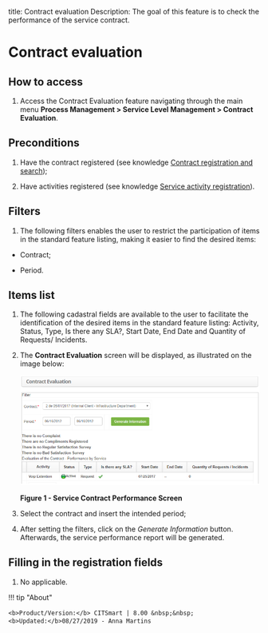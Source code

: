 title: Contract evaluation
Description: The goal of this feature is to check the performance of the service contract.

# Contract evaluation

How to access
------------

1.  Access the Contract Evaluation feature navigating through the main
    menu **Process Management > Service Level Management > Contract
    Evaluation**.

Preconditions
------------

1.  Have the contract registered (see knowledge [Contract registration and
    search][1]);

2.  Have activities registered (see knowledge [Service activity
    registration][2]).

Filters
------

1.  The following filters enables the user to restrict the participation of
    items in the standard feature listing, making it easier to find the desired
    items:

-   Contract;

-   Period.

Items list
----------

1.  The following cadastral fields are available to the user to facilitate the
    identification of the desired items in the standard feature
    listing: Activity, Status, Type, Is there any SLA?, Start Date, End
    Date and Quantity of Requests/ Incidents.

2.  The **Contract Evaluation** screen will be displayed, as illustrated on the
    image below:

    ![figura](images/contract-evaluation.png)
    
    **Figure 1 - Service Contract Performance Screen**

3.  Select the contract and insert the intended period;

4.  After setting the filters, click on the *Generate Information* button.
    Afterwards, the service performance report will be generated.

Filling in the registration fields
--------------------------------

1.  No applicable.

[1]:/en-us/citsmart-platform-7/additional-features/contract-management/use/register-contract.html
[2]:/en-us/citsmart-platform-7/processes/portfolio-and-catalog/activity.html

!!! tip "About"

    <b>Product/Version:</b> CITSmart | 8.00 &nbsp;&nbsp;
    <b>Updated:</b>08/27/2019 - Anna Martins
